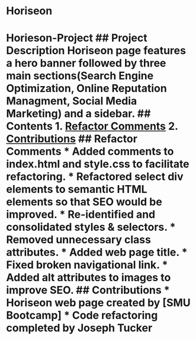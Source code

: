 # Horiseon
# Horieson-Project ## Project Description Horiseon page features a hero banner followed by three main sections(Search Engine Optimization, Online Reputation Managment, Social Media Marketing) and a sidebar.  ## Contents 1. [Refactor Comments](#refactor-comments) 2. [Contributions](#contributions)  ## Refactor Comments * Added comments to index.html and style.css to facilitate refactoring. * Refactored select div elements to semantic HTML elements so that SEO would be improved. * Re-identified and consolidated styles &amp; selectors. * Removed unnecessary class attributes. * Added web page title. * Fixed broken navigational link. * Added alt attributes to images to improve SEO.  ## Contributions * Horiseon web page created by [SMU Bootcamp] * Code refactoring completed by Joseph Tucker
